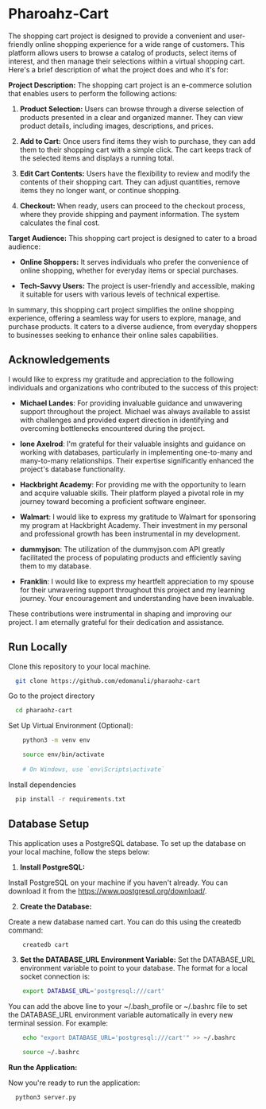 
# Pharoahz-Cart

The shopping cart project is designed to provide a convenient and user-friendly online shopping experience for a wide range of customers. This platform allows users to browse a catalog of products, select items of interest, and then manage their selections within a virtual shopping cart. Here's a brief description of what the project does and who it's for:

**Project Description:**
The shopping cart project is an e-commerce solution that enables users to perform the following actions:

1. **Product Selection:** Users can browse through a diverse selection of products presented in a clear and organized manner. They can view product details, including images, descriptions, and prices.

2. **Add to Cart:** Once users find items they wish to purchase, they can add them to their shopping cart with a simple click. The cart keeps track of the selected items and displays a running total.

3. **Edit Cart Contents:** Users have the flexibility to review and modify the contents of their shopping cart. They can adjust quantities, remove items they no longer want, or continue shopping.

4. **Checkout:** When ready, users can proceed to the checkout process, where they provide shipping and payment information. The system calculates the final cost.


**Target Audience:**
This shopping cart project is designed to cater to a broad audience:

- **Online Shoppers:** It serves individuals who prefer the convenience of online shopping, whether for everyday items or special purchases.

- **Tech-Savvy Users:** The project is user-friendly and accessible, making it suitable for users with various levels of technical expertise.

In summary, this shopping cart project simplifies the online shopping experience, offering a seamless way for users to explore, manage, and purchase products. It caters to a diverse audience, from everyday shoppers to businesses seeking to enhance their online sales capabilities.


## Acknowledgements


I would like to express my gratitude and appreciation to the following individuals and organizations who contributed to the success of this project:

- **Michael Landes**: For providing invaluable guidance and unwavering support throughout the project. Michael was always available to assist with challenges and provided expert direction in identifying and overcoming bottlenecks encountered during the project.

- **Ione Axelrod**: I'm grateful for their valuable insights and guidance on working with databases, particularly in implementing one-to-many and many-to-many relationships. Their expertise significantly enhanced the project's database functionality.

- **Hackbright Academy**: For providing me with the opportunity to learn and acquire valuable skills. Their platform played a pivotal role in my journey toward becoming a proficient software engineer.

- **Walmart**: I would like to express my gratitude to Walmart for sponsoring my program at Hackbright Academy. Their investment in my personal and professional growth has been instrumental in my development.

- **dummyjson**: The utilization of the dummyjson.com API greatly facilitated the process of populating products and efficiently saving them to my database.

- **Franklin**: I would like to express my heartfelt appreciation to my spouse for their unwavering support throughout this project and my learning journey. Your encouragement and understanding have been invaluable.

These contributions were instrumental in shaping and improving our project. I am eternally grateful for their dedication and assistance.
## Run Locally


Clone this repository to your local machine.

```bash
  git clone https://github.com/edomanuli/pharaohz-cart
```

Go to the project directory

```bash
  cd pharaohz-cart
```

Set Up Virtual Environment (Optional):

```bash
    python3 -m venv env

    source env/bin/activate 
     
    # On Windows, use `env\Scripts\activate`

```

Install dependencies

```bash
  pip install -r requirements.txt
```

## Database Setup
This application uses a PostgreSQL database. To set up the database on your local machine, follow the steps below:

1. **Install PostgreSQL:**

Install PostgreSQL on your machine if you haven't already. You can download it from the https://www.postgresql.org/download/.

2. **Create the Database:**

Create a new database named cart. You can do this using the createdb command:

```bash
    createdb cart
```

3. **Set the DATABASE_URL Environment Variable:**
Set the DATABASE_URL environment variable to point to your database. 
The format for a local socket connection is:

```bash
    export DATABASE_URL='postgresql:///cart'
```

You can add the above line to your ~/.bash_profile or ~/.bashrc file 
to set the DATABASE_URL environment variable automatically in every new terminal session. 
For example:

```bash
    echo "export DATABASE_URL='postgresql:///cart'" >> ~/.bashrc

    source ~/.bashrc
```

**Run the Application:**

Now you're ready to run the application:

```bash
  python3 server.py
```

